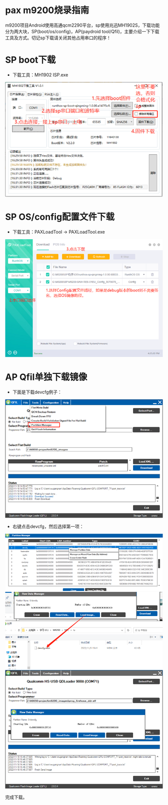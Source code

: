 # pax m9200烧录指南

m9200项目Android使用高通qcm2290平台，sp使用兆迅MH1902S，下载功能分为两大块，SP(boot/os/config)，AP(paydroid tool/Qfil)，主要介绍一下下载工具及方式。切记sp下载请关闭其他占用串口的程序！

# SP boot下载

* 下载工具：MH1902 ISP.exe

![0003.png](images/0003.png)

# SP OS/config配置文件下载

* 下载工具：PAXLoadTool -> PAXLoadTool.exe

![0006_0001.png](images/0006_0001.png)

# AP Qfil单独下载镜像

* 下面是下载devcfg例子：

![0006_0002.png](images/0006_0002.png)

* 右键点击devcfg，然后选择第一项：

![0006_0003.png](images/0006_0003.png)
![0006_0004.png](images/0006_0004.png)
![0006_0005.png](images/0006_0005.png)

完成下载。